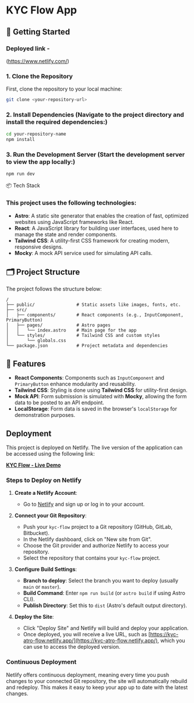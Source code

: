 # KYC Flow App


## 🚀 Getting Started

### Deployed link - 

(https://www.netlify.com/)

### 1. Clone the Repository

First, clone the repository to your local machine:

```sh
git clone <your-repository-url>


```
### 2. Install Dependencies (Navigate to the project directory and install the required dependencies:)
```sh
cd your-repository-name
npm install
```

### 3.  Run the Development Server (Start the development server to view the app locally:)
```sh
npm run dev
```




📦 Tech Stack
### This project uses the following technologies:

- **Astro**: A static site generator that enables the creation of fast, optimized websites using JavaScript frameworks like React.  
- **React**: A JavaScript library for building user interfaces, used here to manage the state and render components.  
- **Tailwind CSS**: A utility-first CSS framework for creating modern, responsive designs.  
- **Mocky**: A mock API service used for simulating API calls.


## 🗂️ Project Structure

The project follows the structure below:

```plaintext
/
├── public/                # Static assets like images, fonts, etc.
├── src/
│   ├── components/        # React components (e.g., InputComponent, PrimaryButton)
│   ├── pages/             # Astro pages
│   │   └── index.astro    # Main page for the app
│   └── styles/            # Tailwind CSS and custom styles
│       └── globals.css
└── package.json           # Project metadata and dependencies
```

## 📑 Features

- **React Components**: Components such as `InputComponent` and `PrimaryButton` enhance modularity and reusability.
- **Tailwind CSS**: Styling is done using **Tailwind CSS** for utility-first design.
- **Mock API**: Form submission is simulated with **Mocky**, allowing the form data to be posted to an API endpoint.
- **LocalStorage**: Form data is saved in the browser's `localStorage` for demonstration purposes.


## Deployment

This project is deployed on Netlify. The live version of the application can be accessed using the following link:

[**KYC Flow - Live Demo**](https://kyc-atro-flow.netlify.app/)

### Steps to Deploy on Netlify

1. **Create a Netlify Account**:
   - Go to [Netlify](https://www.netlify.com/) and sign up or log in to your account.

2. **Connect your Git Repository**:
   - Push your `kyc-flow` project to a Git repository (GitHub, GitLab, Bitbucket).
   - In the Netlify dashboard, click on "New site from Git".
   - Choose the Git provider and authorize Netlify to access your repository.
   - Select the repository that contains your `kyc-flow` project.

3. **Configure Build Settings**:
   - **Branch to deploy**: Select the branch you want to deploy (usually `main` or `master`).
   - **Build Command**: Enter `npm run build` (or `astro build` if using Astro CLI).
   - **Publish Directory**: Set this to `dist` (Astro's default output directory).

4. **Deploy the Site**:
   - Click "Deploy Site" and Netlify will build and deploy your application.
   - Once deployed, you will receive a live URL, such as [https://kyc-atro-flow.netlify.app/](https://kyc-atro-flow.netlify.app/), which you can use to access the deployed version.

### Continuous Deployment

Netlify offers continuous deployment, meaning every time you push changes to your connected Git repository, the site will automatically rebuild and redeploy. This makes it easy to keep your app up to date with the latest changes.




